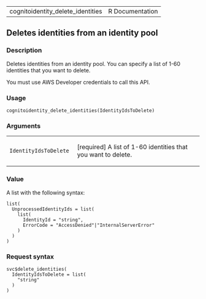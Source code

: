 <table style="width: 100%;">
<tbody>
<tr class="odd">
<td>cognitoidentity_delete_identities</td>
<td style="text-align: right;">R Documentation</td>
</tr>
</tbody>
</table>

## Deletes identities from an identity pool

### Description

Deletes identities from an identity pool. You can specify a list of 1-60
identities that you want to delete.

You must use AWS Developer credentials to call this API.

### Usage

    cognitoidentity_delete_identities(IdentityIdsToDelete)

### Arguments

<table>
<colgroup>
<col style="width: 35%" />
<col style="width: 65%" />
</colgroup>
<tbody>
<tr class="odd">
<td><code
id="cognitoidentity_delete_identities_:_IdentityIdsToDelete">IdentityIdsToDelete</code></td>
<td><p>[required] A list of 1-60 identities that you want to
delete.</p></td>
</tr>
</tbody>
</table>

### Value

A list with the following syntax:

    list(
      UnprocessedIdentityIds = list(
        list(
          IdentityId = "string",
          ErrorCode = "AccessDenied"|"InternalServerError"
        )
      )
    )

### Request syntax

    svc$delete_identities(
      IdentityIdsToDelete = list(
        "string"
      )
    )
